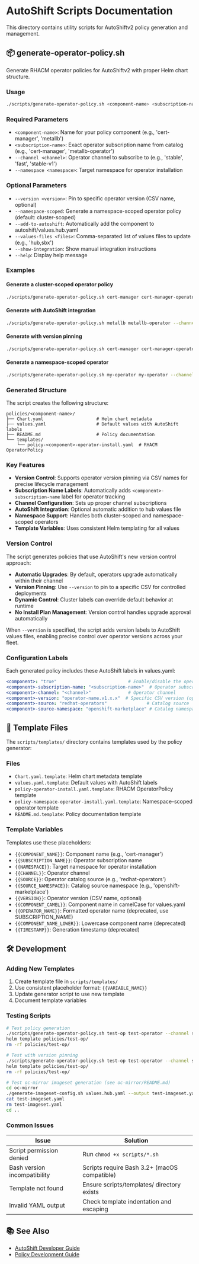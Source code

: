 # AutoShift Scripts Documentation

This directory contains utility scripts for AutoShiftv2 policy generation and management.

## 📦 generate-operator-policy.sh

Generate RHACM operator policies for AutoShiftv2 with proper Helm chart structure.

### Usage

```bash
./scripts/generate-operator-policy.sh <component-name> <subscription-name> --channel <channel> --namespace <namespace> [options]
```

### Required Parameters

- `<component-name>`: Name for your policy component (e.g., 'cert-manager', 'metallb')
- `<subscription-name>`: Exact operator subscription name from catalog (e.g., 'cert-manager', 'metallb-operator')
- `--channel <channel>`: Operator channel to subscribe to (e.g., 'stable', 'fast', 'stable-v1')
- `--namespace <namespace>`: Target namespace for operator installation

### Optional Parameters

- `--version <version>`: Pin to specific operator version (CSV name, optional)
- `--namespace-scoped`: Generate a namespace-scoped operator policy (default: cluster-scoped)
- `--add-to-autoshift`: Automatically add the component to autoshift/values.hub.yaml
- `--values-files <files>`: Comma-separated list of values files to update (e.g., 'hub,sbx')
- `--show-integration`: Show manual integration instructions
- `--help`: Display help message

### Examples

#### Generate a cluster-scoped operator policy
```bash
./scripts/generate-operator-policy.sh cert-manager cert-manager-operator --channel stable --namespace cert-manager
```

#### Generate with AutoShift integration
```bash
./scripts/generate-operator-policy.sh metallb metallb-operator --channel stable --namespace metallb-system --add-to-autoshift
```

#### Generate with version pinning
```bash
./scripts/generate-operator-policy.sh cert-manager cert-manager-operator --channel stable --namespace cert-manager --version cert-manager.v1.14.4 --add-to-autoshift
```

#### Generate a namespace-scoped operator
```bash
./scripts/generate-operator-policy.sh my-operator my-operator --channel stable --namespace my-operator --namespace-scoped
```

### Generated Structure

The script creates the following structure:

```
policies/<component-name>/
├── Chart.yaml                    # Helm chart metadata
├── values.yaml                   # Default values with AutoShift labels
├── README.md                     # Policy documentation
└── templates/
    └── policy-<component>-operator-install.yaml  # RHACM OperatorPolicy
```

### Key Features

- **Version Control**: Supports operator version pinning via CSV names for precise lifecycle management
- **Subscription Name Labels**: Automatically adds `<component>-subscription-name` label for operator tracking
- **Channel Configuration**: Sets up proper channel subscriptions
- **AutoShift Integration**: Optional automatic addition to hub values file
- **Namespace Support**: Handles both cluster-scoped and namespace-scoped operators
- **Template Variables**: Uses consistent Helm templating for all values

### Version Control

The script generates policies that use AutoShift's new version control approach:

- **Automatic Upgrades**: By default, operators upgrade automatically within their channel
- **Version Pinning**: Use `--version` to pin to a specific CSV for controlled deployments
- **Dynamic Control**: Cluster labels can override default behavior at runtime
- **No Install Plan Management**: Version control handles upgrade approval automatically

When `--version` is specified, the script adds version labels to AutoShift values files, enabling precise control over operator versions across your fleet.

### Configuration Labels

Each generated policy includes these AutoShift labels in values.yaml:

```yaml
<component>: "true"                           # Enable/disable the operator
<component>-subscription-name: "<subscription-name>"  # Operator subscription name
<component>-channel: "<channel>"              # Operator channel
<component>-version: "operator-name.v1.x.x"  # Specific CSV version (optional)
<component>-source: "redhat-operators"               # Catalog source
<component>-source-namespace: "openshift-marketplace" # Catalog namespace
```


## 📝 Template Files

The `scripts/templates/` directory contains templates used by the policy generator:

### Files

- `Chart.yaml.template`: Helm chart metadata template
- `values.yaml.template`: Default values with AutoShift labels
- `policy-operator-install.yaml.template`: RHACM OperatorPolicy template
- `policy-namespace-operator-install.yaml.template`: Namespace-scoped operator template
- `README.md.template`: Policy documentation template

### Template Variables

Templates use these placeholders:

- `{{COMPONENT_NAME}}`: Component name (e.g., 'cert-manager')
- `{{SUBSCRIPTION_NAME}}`: Operator subscription name
- `{{NAMESPACE}}`: Target namespace for operator installation
- `{{CHANNEL}}`: Operator channel
- `{{SOURCE}}`: Operator catalog source (e.g., 'redhat-operators')
- `{{SOURCE_NAMESPACE}}`: Catalog source namespace (e.g., 'openshift-marketplace')
- `{{VERSION}}`: Operator version (CSV name, optional)
- `{{COMPONENT_CAMEL}}`: Component name in camelCase for values.yaml
- `{{OPERATOR_NAME}}`: Formatted operator name (deprecated, use SUBSCRIPTION_NAME)
- `{{COMPONENT_NAME_LOWER}}`: Lowercase component name (deprecated)
- `{{TIMESTAMP}}`: Generation timestamp (deprecated)

## 🛠️ Development

### Adding New Templates

1. Create template file in `scripts/templates/`
2. Use consistent placeholder format: `{{VARIABLE_NAME}}`
3. Update generator script to use new template
4. Document template variables

### Testing Scripts

```bash
# Test policy generation
./scripts/generate-operator-policy.sh test-op test-operator --channel stable --namespace test-operator
helm template policies/test-op/
rm -rf policies/test-op/

# Test with version pinning
./scripts/generate-operator-policy.sh test-op test-operator --channel stable --namespace test-operator --version test-operator.v1.0.0
helm template policies/test-op/
rm -rf policies/test-op/

# Test oc-mirror imageset generation (see oc-mirror/README.md)
cd oc-mirror
./generate-imageset-config.sh values.hub.yaml --output test-imageset.yaml
cat test-imageset.yaml
rm test-imageset.yaml
cd ..
```

### Common Issues

| Issue | Solution |
|-------|----------|
| Script permission denied | Run `chmod +x scripts/*.sh` |
| Bash version incompatibility | Scripts require Bash 3.2+ (macOS compatible) |
| Template not found | Ensure scripts/templates/ directory exists |
| Invalid YAML output | Check template indentation and escaping |

## 📚 See Also

- [AutoShift Developer Guide](../README-DEVELOPER.md)
- [Policy Development Guide](../docs/policy-development.md)